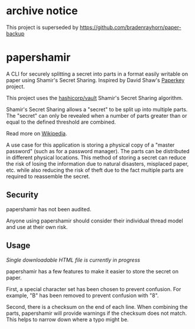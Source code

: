 # archive notice

This project is superseded by https://github.com/bradenrayhorn/paper-backup

# papershamir

A CLI for securely splitting a secret into parts in a format easily writable on paper using Shamir's Secret Sharing.
Inspired by David Shaw's [Paperkey](https://www.jabberwocky.com/software/paperkey/) project.

This project uses the [hashicorp/vault](https://github.com/hashicorp/vault) Shamir's Secret Sharing algorithm.

Shamir's Secret Sharing allows a "secret" to be split up into multiple parts. The "secret" can only be revealed
when a number of parts greater than or equal to the defined threshold are combined.

Read more on [Wikipedia](https://wikipedia.org/wiki/Shamir's_secret_sharing).

A use case for this application is storing a physical copy of a "master password" (such as for a password manager).
The parts can be distributed in different physical locations. This method of storing a secret
can reduce the risk of losing the information due to natural disasters, misplaced paper, etc. while also
reducing the risk of theft due to the fact multiple parts are required to reassemble the secret.

## Security

papershamir has not been audited.

Anyone using papershamir should consider their individual thread model and use at their own risk.

## Usage

*Single downloadable HTML file is currently in progress*

papershamir has a few features to make it easier to store the secret on paper.

First, a special character set has been chosen to prevent confusion.
For example, "B" has been removed to prevent confusion with "8".

Second, there is a checksum on the end of each line. When combining the parts, papershamir
will provide warnings if the checksum does not match. This helps to narrow down where a typo
might be.

